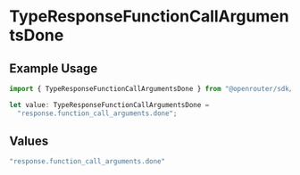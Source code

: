 # TypeResponseFunctionCallArgumentsDone

## Example Usage

```typescript
import { TypeResponseFunctionCallArgumentsDone } from "@openrouter/sdk/models";

let value: TypeResponseFunctionCallArgumentsDone =
  "response.function_call_arguments.done";
```

## Values

```typescript
"response.function_call_arguments.done"
```